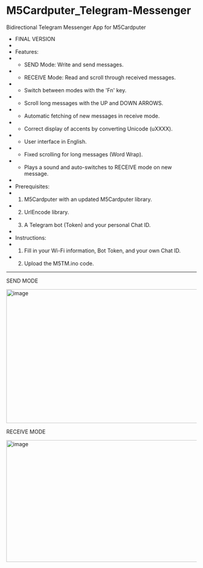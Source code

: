 # M5Cardputer_Telegram-Messenger
Bidirectional Telegram Messenger App for M5Cardputer

 * FINAL VERSION
 *
 * Features:
 * - SEND Mode: Write and send messages.
 * - RECEIVE Mode: Read and scroll through received messages.
 * - Switch between modes with the 'Fn' key.
 * - Scroll long messages with the UP and DOWN ARROWS.
 * - Automatic fetching of new messages in receive mode.
 * - Correct display of accents by converting Unicode (uXXXX).
 * - User interface in English.
 * - Fixed scrolling for long messages (Word Wrap).
 * - Plays a sound and auto-switches to RECEIVE mode on new message.
 *
 * Prerequisites:
 * 1. M5Cardputer with an updated M5Cardputer library.
 * 2. UrlEncode library.
 * 3. A Telegram bot (Token) and your personal Chat ID.
 *
 * Instructions:
 * 1. Fill in your Wi-Fi information, Bot Token, and your own Chat ID.
 * 2. Upload the M5TM.ino code.
  

************************************************************************
      


SEND MODE

<img width="528" height="355" alt="image" src="https://github.com/user-attachments/assets/6c3d789c-02d1-4b5f-af0f-0624d2fbca3c" />


RECEIVE MODE

<img width="525" height="323" alt="image" src="https://github.com/user-attachments/assets/a193f489-1bc6-46d9-886d-920433713847" />

